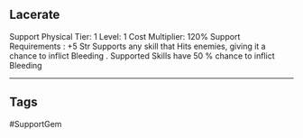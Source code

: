 ## Lacerate
Support
Physical
Tier: 1
Level: 1
Cost Multiplier: 120%
Support Requirements : +5 Str
Supports any skill that Hits enemies, giving it a chance to inflict Bleeding .
Supported Skills have 50 % chance to inflict Bleeding

---
## Tags
#SupportGem
